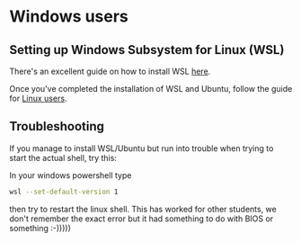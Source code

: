 # Windows users

## Setting up Windows Subsystem for Linux (WSL)


There's an excellent guide on how to install WSL [here](https://docs.microsoft.com/en-us/windows/wsl/install-win10).

Once you've completed the installation of WSL and Ubuntu, follow the guide for [Linux users](linux_users.md).


## Troubleshooting

If you manage to install WSL/Ubuntu but run into trouble when trying to start the actual shell, try this:

In your windows powershell type

```sh
wsl --set-default-version 1
```

then try to restart the linux shell. This has worked for other students, we don't remember the exact error but it had something to do with BIOS or something :-)))))

